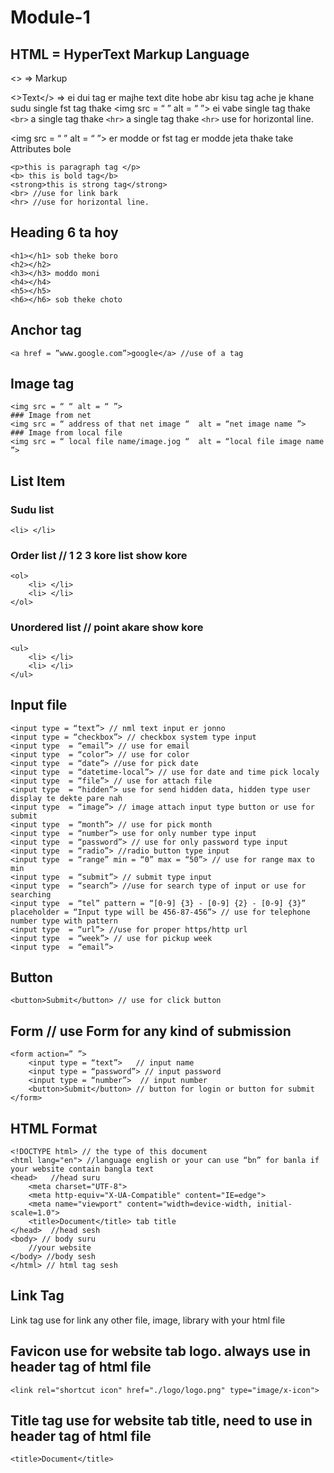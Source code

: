 # Module-1

## HTML = HyperText Markup Language
<> => Markup

<>Text</> => ei dui tag er majhe text dite hobe abr kisu tag ache je khane sudu single fst tag thake <img src = “ ” alt = “ ”> ei vabe single tag thake ``` <br> ``` a single tag thake ``` <hr> ``` a single tag thake ``` <hr> ``` use for horizontal line.

<img src = “ ” alt = “ ”> er modde or fst tag er modde jeta thake take Attributes bole 

```
<p>this is paragraph tag </p>
<b> this is bold tag</b>
<strong>this is strong tag</strong>
<br> //use for link bark
<hr> //use for horizontal line.
```
## Heading 6 ta hoy 
```
<h1></h1> sob theke boro
<h2></h2>
<h3></h3> moddo moni
<h4></h4>
<h5></h5>
<h6></h6> sob theke choto
```

## Anchor tag
```
<a href = ”www.google.com”>google</a> //use of a tag
```

## Image tag
```
<img src = “ “ alt = “ ”>
### Image from net
<img src = “ address of that net image “  alt = “net image name ”>
### Image from local file 
<img src = “ local file name/image.jog “  alt = “local file image name ”>
```


## List Item
### Sudu list
```
<li> </li>
```
### Order list // 1 2 3 kore list show kore
```
<ol>
	<li> </li>
	<li> </li>
</ol>
```
### Unordered list // point akare show kore
```
<ul>
	<li> </li>
	<li> </li>
</ul>
```

## Input file
```
<input type = “text”> // nml text input er jonno 
<input type = “checkbox”> // checkbox system type input
<input type  = “email”> // use for email
<input type  = “color”> // use for color 
<input type  = “date”> //use for pick date
<input type  = “datetime-local”> // use for date and time pick localy
<input type  = “file”> // use for attach file
<input type  = “hidden”> use for send hidden data, hidden type user display te dekte pare nah 
<input type  = “image”> // image attach input type button or use for submit
<input type  = “month”> // use for pick month
<input type  = “number”> use for only number type input
<input type  = “password”> // use for only password type input
<input type  = “radio”> //radio button type input
<input type  = “range” min = “0” max = “50”> // use for range max to min
<input type  = “submit”> // submit type input
<input type  = “search”> //use for search type of input or use for searching
<input type  = “tel” pattern = “[0-9] {3} - [0-9] {2} - [0-9] {3}” placeholder = “Input type will be 456-87-456”> // use for telephone number type with pattern 
<input type  = “url”> //use for proper https/http url 
<input type  = “week”> // use for pickup week
<input type  = “email”>
```
## Button
```
<button>Submit</button> // use for click button
```

## Form  // use Form for any kind of submission
```
<form action=” ”>
	<input type = “text”>   // input name
	<input type = “password”> // input password
	<input type = “number”>  // input number
	<button>Submit</button> // button for login or button for submit
</form>
```

## HTML Format 
```
<!DOCTYPE html> // the type of this document 
<html lang="en"> //language english or your can use “bn” for banla if your website contain bangla text
<head>   //head suru
    <meta charset="UTF-8"> 
    <meta http-equiv="X-UA-Compatible" content="IE=edge">
    <meta name="viewport" content="width=device-width, initial-scale=1.0">
    <title>Document</title> tab title
</head>  //head sesh
<body> // body suru
    //your website
</body> //body sesh
</html> // html tag sesh
```
## Link Tag
Link tag use for link any other file, image, library with your html file

## Favicon use for website tab logo. always use in header tag of html file
```
<link rel="shortcut icon" href="./logo/logo.png" type="image/x-icon">
```
## Title tag use for website tab title, need to use in header tag of html file
```
<title>Document</title>
```